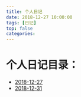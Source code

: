 ```yaml
---
title: 个人日记
date: 2018-12-27 10:00:00
tags: [日记]
top: false
categories: 
---
```


# 个人日记目录：

- [2018-12-27](2018-12-27.html "2018-12-27")
- [2018-12-31](2018-12-31.html "2018-12-31")